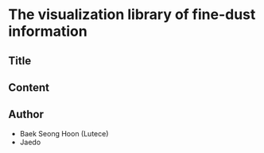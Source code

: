 # The visualization library of fine-dust information

## Title


## Content


## Author
- Baek Seong Hoon (Lutece)
- Jaedo